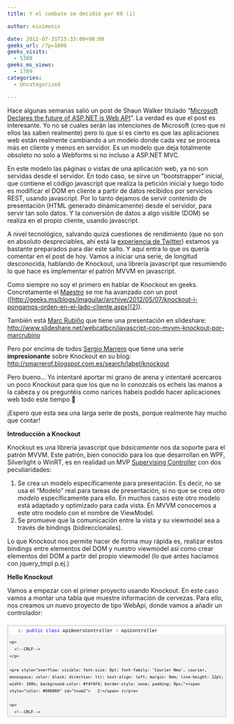 ```yaml
---
title: Y el combate se decidió por KO (i)

author: eiximenis

date: 2012-07-31T15:33:00+00:00
geeks_url: /?p=1606
geeks_visits:
  - 5308
geeks_ms_views:
  - 1789
categories:
  - Uncategorized

---
```

Hace algunas semanas salió un post de Shaun Walker titulado &ldquo;<a target="_blank" href="http://weblogs.asp.net/sbwalker/archive/2012/06/17/microsoft-declares-the-future-of-asp-net-is-web-api.aspx" rel="noopener noreferrer">Microsoft Declares the future of ASP.NET is Web API</a>&rdquo;. La verdad es que el post es interesante. Yo no sé cuales serán las intenciones de Microsoft (creo que ni ellos las saben realmente) pero lo que si es cierto es que las aplicaciones web están realmente cambiando a un modelo donde cada vez se procesa más en cliente y menos en servidor. Es un modelo que deja totalmente obsoleto no solo a Webforms si no incluso a ASP.NET MVC.

En este modelo las páginas o vistas de una aplicación web, ya no son servidas desde el servidor. En todo caso, se sirve un &ldquo;bootstrapper&rdquo; inicial, que contiene el código javascript que realiza la petición inicial y luego todo es modificar el DOM en cliente a partir de datos recibidos por servicios REST, usando javascript. Por lo tanto dejamos de servir contenido de presentación (HTML generado dinámicamente) desde el servidor, para servir tan solo datos. Y la conversión de datos a algo visible (DOM) se realiza en el propio cliente, usando javascript.

A nivel tecnológico, salvando quizá cuestiones de rendimiento (que no son en absoluto despreciables, ahí está la [experiencia de Twitter][1]) estamos ya bastante preparados para dar este salto. Y aquí entra lo que os quería comentar en el post de hoy. Vamos a iniciar una serie, de longitud desconocida, hablando de Knockout, una librería javascript que resumiendo lo que hace es implementar el patrón MVVM en javascript.

Como siempre no soy el primero en hablar de Knockout en geeks. Concretamente el <a target="_blank" href="http://twitter.com/jmaguilar" rel="noopener noreferrer">Maestro</a> se me ha avanzado con un post ([http://geeks.ms/blogs/jmaguilar/archive/2012/05/07/knockout-i-pongamos-orden-en-el-lado-cliente.aspx][2]).

También está <a target="_blank" href="http://twitter.com/Marc_Rubino" rel="noopener noreferrer">Marc Rubiño</a> que tiene una presentación en slideshare: <http://www.slideshare.net/webcatbcn/javascript-con-mvvm-knockout-por-marcrubino>&nbsp;

Pero por encima de todos <a target="_blank" href="http://twitter.com/smarrerof" rel="noopener noreferrer">Sergio Marrero</a> que tiene una serie **impresionante** sobre Knockout en su blog: <http://smarrerof.blogspot.com.es/search/label/knockout>

Pero bueno... Yo intentaré aportar mi grano de arena y intentaré acercaros un poco Knockout para que los que no lo conozcáis os echeis las manos a la cabeza y os preguntéis como narices habeis podido hacer aplicaciones web todo este tiempo 🙂

&iexcl;Espero que esta sea una larga serie de posts, porque realmente hay mucho que contar!

**Introducción a Knockout**

Knockout es una librería javascript que _básicamente_ nos da soporte para el patrón MVVM. Este patrón, bien conocido para los que desarrollan en WPF, Silverlight o WinRT, es en realidad un MVP [Supervising Controller][3] con dos peculiaridades:

  1. Se crea un modelo específicamente para presentación. Es decir, no se usa el &ldquo;Modelo&rdquo; real para tareas de presentación, si no que se crea _otro modelo_ específicamente para ello. En muchos casos este otro modelo está adaptado y optimizado para cada vista. En MVVM conocemos a este otro modelo con el nombre de ViewModel. 
  2. Se promueve que la comunicación entre la vista y su viewmodel sea a través de bindings (bidireccionales). 

Lo que Knockout nos permite hacer de forma muy rápida es, realizar estos bindings entre elementos del DOM y nuestro viewmodel así como crear elementos del DOM a partir del propio viewmodel (lo que antes hacíamos con jquery_tmpl p.ej.)

**Hello Knockout**

Vamos a empezar con el primer proyecto usando Knockout. En este caso vamos a montar una tabla que muestre información de cervezas. Para ello, nos creamos un nuevo proyecto de tipo WebApi, donde vamos a añadir un controlador:

<div style="overflow: auto; cursor: text; font-size: 8pt; font-family: 'Courier New', courier, monospace; direction: ltr; text-align: left; margin: 20px 0px 10px; line-height: 12pt; max-height: 200px; width: 97.5%; background-color: #f4f4f4; border: silver 1px solid; padding: 4px;" id="codeSnippetWrapper">
  <div style="overflow: visible; font-size: 8pt; font-family: 'Courier New', courier, monospace; color: black; direction: ltr; text-align: left; line-height: 12pt; width: 100%; background-color: #f4f4f4; border-style: none; padding: 0px;" id="codeSnippet">
    <pre style="overflow: visible; font-size: 8pt; font-family: 'Courier New', courier, monospace; color: black; direction: ltr; text-align: left; margin: 0em; line-height: 12pt; width: 100%; background-color: white; border-style: none; padding: 0px;"><span style="color: #606060" id="lnum1">   1:</span> <span style="color: #0000ff">public</span> <span style="color: #0000ff">class</span> ApiBeersController : ApiController</pre>
    
    <p>
      <!--CRLF-->
    </p>
    
    <pre style="overflow: visible; font-size: 8pt; font-family: 'Courier New', courier, monospace; color: black; direction: ltr; text-align: left; margin: 0em; line-height: 12pt; width: 100%; background-color: #f4f4f4; border-style: none; padding: 0px;"><span style="color: #606060" id="lnum2">   2:</span> {</pre>
    
    <p>
      <!--CRLF-->
    </p>
    
    <pre style="overflow: visible; font-size: 8pt; font-family: 'Courier New', courier, monospace; color: black; direction: ltr; text-align: left; margin: 0em; line-height: 12pt; width: 100%; background-color: white; border-style: none; padding: 0px;"><span style="color: #606060" id="lnum3">   3:</span>     <span style="color: #0000ff">public</span> IEnumerable&lt;Beer&gt; GetAll()</pre>
    
    <p>
      <!--CRLF-->
    </p>
    
    <pre style="overflow: visible; font-size: 8pt; font-family: 'Courier New', courier, monospace; color: black; direction: ltr; text-align: left; margin: 0em; line-height: 12pt; width: 100%; background-color: #f4f4f4; border-style: none; padding: 0px;"><span style="color: #606060" id="lnum4">   4:</span>     {</pre>
    
    <p>
      <!--CRLF-->
    </p>
    
    <pre style="overflow: visible; font-size: 8pt; font-family: 'Courier New', courier, monospace; color: black; direction: ltr; text-align: left; margin: 0em; line-height: 12pt; width: 100%; background-color: white; border-style: none; padding: 0px;"><span style="color: #606060" id="lnum5">   5:</span>         <span style="color: #0000ff">yield</span> <span style="color: #0000ff">return</span> <span style="color: #0000ff">new</span> Beer { Name = <span style="color: #006080">"Estrella Damm"</span>, Abv = 5.4M, Ibu = 21 };</pre>
    
    <p>
      <!--CRLF-->
    </p>
    
    <pre style="overflow: visible; font-size: 8pt; font-family: 'Courier New', courier, monospace; color: black; direction: ltr; text-align: left; margin: 0em; line-height: 12pt; width: 100%; background-color: #f4f4f4; border-style: none; padding: 0px;"><span style="color: #606060" id="lnum6">   6:</span>         <span style="color: #0000ff">yield</span> <span style="color: #0000ff">return</span> <span style="color: #0000ff">new</span> Beer { Name = <span style="color: #006080">"Heineken"</span>, Abv = 5.0M, Ibu = 10 };</pre>
    
    <p>
      <!--CRLF-->
    </p>
    
    <pre style="overflow: visible; font-size: 8pt; font-family: 'Courier New', courier, monospace; color: black; direction: ltr; text-align: left; margin: 0em; line-height: 12pt; width: 100%; background-color: white; border-style: none; padding: 0px;"><span style="color: #606060" id="lnum7">   7:</span>     }</pre>
    
    <p>
      <!--CRLF-->
    </p>
    
    <pre style="overflow: visible; font-size: 8pt; font-family: 'Courier New', courier, monospace; color: black; direction: ltr; text-align: left; margin: 0em; line-height: 12pt; width: 100%; background-color: #f4f4f4; border-style: none; padding: 0px;"><span style="color: #606060" id="lnum8">   8:</span> }</pre>
    
    <p>
      <!--CRLF--></div> </div> 
      
      <p>
        La clase Beer simplemente contiene las propiedades Name, Abv e Ibu.
      </p>
      
      <p>
        Si ahora abrimos una URL y navegamos a /api/apibeers deberíamos recibir un json:
      </p>
      
      <pre>[{"Name":"Estrella Damm","Abv":5.4,"Ibu":21},{"Name":"Heineken","Abv":5.0,"Ibu":10}]</pre>
      
      <blockquote>
        <p>
          <strong>Nota:</strong> Si recibes un XML en lugar de un JSON eso es debido a la cabecera Accept que envía el navegador. Una solución para ello es indicarle a WebApi que nunca devuelva resultados en XML, lo que se consigue colocando la siguiente línea en el Application_Start: <em>GlobalConfiguration.Configuration.Formatters.Remove(GlobalConfiguration.Configuration.Formatters.XmlFormatter);</em>
        </p>
      </blockquote>
      
      <p>
        &nbsp;
      </p>
      
      <blockquote>
        <p>
          Ahora vamos a incluir a Knockout en nuestra página master.
        </p>
      </blockquote>
      
      <p>
        Para ello damos de alta un nuevo bundle para incluir Knockout (en el método RegisterBundles de la clase BundleConfig):
      </p>
      
      <div style="overflow: auto; cursor: text; font-size: 8pt; font-family: 'Courier New', courier, monospace; direction: ltr; text-align: left; margin: 20px 0px 10px; line-height: 12pt; max-height: 200px; width: 97.5%; background-color: #f4f4f4; border: silver 1px solid; padding: 4px;" id="codeSnippetWrapper">
        <div style="overflow: visible; font-size: 8pt; font-family: 'Courier New', courier, monospace; color: black; direction: ltr; text-align: left; line-height: 12pt; width: 100%; background-color: #f4f4f4; border-style: none; padding: 0px;" id="codeSnippet">
          <pre style="overflow: visible; font-size: 8pt; font-family: 'Courier New', courier, monospace; color: black; direction: ltr; text-align: left; margin: 0em; line-height: 12pt; width: 100%; background-color: white; border-style: none; padding: 0px;"><span style="color: #606060" id="lnum1">   1:</span> bundles.Add(<span style="color: #0000ff">new</span> ScriptBundle(<span style="color: #006080">"~/bundles/ko"</span>).Include(</pre>
          
          <p>
            <!--CRLF-->
          </p>
          
          <pre style="overflow: visible; font-size: 8pt; font-family: 'Courier New', courier, monospace; color: black; direction: ltr; text-align: left; margin: 0em; line-height: 12pt; width: 100%; background-color: #f4f4f4; border-style: none; padding: 0px;"><span style="color: #606060" id="lnum2">   2:</span>                         <span style="color: #006080">"~/Scripts/knockout-2*"</span>));</pre>
          
          <p>
            <!--CRLF--></div> </div> 
            
            <p>
              Ok, ahora vamos a crear un controlador &ldquo;normal&rdquo; que nos devuelva la vista que debe mostrar las cervezas:
            </p>
            
            <div style="overflow: auto; cursor: text; font-size: 8pt; font-family: 'Courier New', courier, monospace; direction: ltr; text-align: left; margin: 20px 0px 10px; line-height: 12pt; max-height: 200px; width: 97.5%; background-color: #f4f4f4; border: silver 1px solid; padding: 4px;" id="codeSnippetWrapper">
              <div style="overflow: visible; font-size: 8pt; font-family: 'Courier New', courier, monospace; color: black; direction: ltr; text-align: left; line-height: 12pt; width: 100%; background-color: #f4f4f4; border-style: none; padding: 0px;" id="codeSnippet">
                <pre style="overflow: visible; font-size: 8pt; font-family: 'Courier New', courier, monospace; color: black; direction: ltr; text-align: left; margin: 0em; line-height: 12pt; width: 100%; background-color: white; border-style: none; padding: 0px;"><span style="color: #606060" id="lnum1">   1:</span> &lt;h2&gt;Index de cervezas&lt;/h2&gt;</pre>
                
                <p>
                  <!--CRLF-->
                </p>
                
                <pre style="overflow: visible; font-size: 8pt; font-family: 'Courier New', courier, monospace; color: black; direction: ltr; text-align: left; margin: 0em; line-height: 12pt; width: 100%; background-color: #f4f4f4; border-style: none; padding: 0px;"><span style="color: #606060" id="lnum2">   2:</span>&nbsp; </pre>
                
                <p>
                  <!--CRLF-->
                </p>
                
                <pre style="overflow: visible; font-size: 8pt; font-family: 'Courier New', courier, monospace; color: black; direction: ltr; text-align: left; margin: 0em; line-height: 12pt; width: 100%; background-color: white; border-style: none; padding: 0px;"><span style="color: #606060" id="lnum3">   3:</span> &lt;script type=<span style="color: #006080">"text/javascript"</span>&gt;</pre>
                
                <p>
                  <!--CRLF-->
                </p>
                
                <pre style="overflow: visible; font-size: 8pt; font-family: 'Courier New', courier, monospace; color: black; direction: ltr; text-align: left; margin: 0em; line-height: 12pt; width: 100%; background-color: #f4f4f4; border-style: none; padding: 0px;"><span style="color: #606060" id="lnum4">   4:</span>     $(document).ready(<span style="color: #0000ff">function</span> () {</pre>
                
                <p>
                  <!--CRLF-->
                </p>
                
                <pre style="overflow: visible; font-size: 8pt; font-family: 'Courier New', courier, monospace; color: black; direction: ltr; text-align: left; margin: 0em; line-height: 12pt; width: 100%; background-color: white; border-style: none; padding: 0px;"><span style="color: #606060" id="lnum5">   5:</span>         <span style="color: #0000ff">var</span> url=<span style="color: #006080">"@Url.RouteUrl("</span>DefaultApi<span style="color: #006080">", new {httproute="</span><span style="color: #006080">", controller="</span>ApiBeers<span style="color: #006080">"})"</span>;</pre>
                
                <p>
                  <!--CRLF-->
                </p>
                
                <pre style="overflow: visible; font-size: 8pt; font-family: 'Courier New', courier, monospace; color: black; direction: ltr; text-align: left; margin: 0em; line-height: 12pt; width: 100%; background-color: #f4f4f4; border-style: none; padding: 0px;"><span style="color: #606060" id="lnum6">   6:</span>         $.getJSON(url, <span style="color: #0000ff">function</span>(data) {</pre>
                
                <p>
                  <!--CRLF-->
                </p>
                
                <pre style="overflow: visible; font-size: 8pt; font-family: 'Courier New', courier, monospace; color: black; direction: ltr; text-align: left; margin: 0em; line-height: 12pt; width: 100%; background-color: white; border-style: none; padding: 0px;"><span style="color: #606060" id="lnum7">   7:</span>             ko.applyBindings({beers: data});</pre>
                
                <p>
                  <!--CRLF-->
                </p>
                
                <pre style="overflow: visible; font-size: 8pt; font-family: 'Courier New', courier, monospace; color: black; direction: ltr; text-align: left; margin: 0em; line-height: 12pt; width: 100%; background-color: #f4f4f4; border-style: none; padding: 0px;"><span style="color: #606060" id="lnum8">   8:</span>         });</pre>
                
                <p>
                  <!--CRLF-->
                </p>
                
                <pre style="overflow: visible; font-size: 8pt; font-family: 'Courier New', courier, monospace; color: black; direction: ltr; text-align: left; margin: 0em; line-height: 12pt; width: 100%; background-color: white; border-style: none; padding: 0px;"><span style="color: #606060" id="lnum9">   9:</span>     });</pre>
                
                <p>
                  <!--CRLF-->
                </p>
                
                <pre style="overflow: visible; font-size: 8pt; font-family: 'Courier New', courier, monospace; color: black; direction: ltr; text-align: left; margin: 0em; line-height: 12pt; width: 100%; background-color: #f4f4f4; border-style: none; padding: 0px;"><span style="color: #606060" id="lnum10">  10:</span> &lt;/script&gt;</pre>
                
                <p>
                  <!--CRLF-->
                </p>
                
                <pre style="overflow: visible; font-size: 8pt; font-family: 'Courier New', courier, monospace; color: black; direction: ltr; text-align: left; margin: 0em; line-height: 12pt; width: 100%; background-color: white; border-style: none; padding: 0px;"><span style="color: #606060" id="lnum11">  11:</span>&nbsp; </pre>
                
                <p>
                  <!--CRLF-->
                </p>
                
                <pre style="overflow: visible; font-size: 8pt; font-family: 'Courier New', courier, monospace; color: black; direction: ltr; text-align: left; margin: 0em; line-height: 12pt; width: 100%; background-color: #f4f4f4; border-style: none; padding: 0px;"><span style="color: #606060" id="lnum12">  12:</span>&nbsp; </pre>
                
                <p>
                  <!--CRLF-->
                </p>
                
                <pre style="overflow: visible; font-size: 8pt; font-family: 'Courier New', courier, monospace; color: black; direction: ltr; text-align: left; margin: 0em; line-height: 12pt; width: 100%; background-color: white; border-style: none; padding: 0px;"><span style="color: #606060" id="lnum13">  13:</span> &lt;div id=<span style="color: #006080">"beers"</span>&gt;</pre>
                
                <p>
                  <!--CRLF-->
                </p>
                
                <pre style="overflow: visible; font-size: 8pt; font-family: 'Courier New', courier, monospace; color: black; direction: ltr; text-align: left; margin: 0em; line-height: 12pt; width: 100%; background-color: #f4f4f4; border-style: none; padding: 0px;"><span style="color: #606060" id="lnum14">  14:</span>     &lt;table&gt;</pre>
                
                <p>
                  <!--CRLF-->
                </p>
                
                <pre style="overflow: visible; font-size: 8pt; font-family: 'Courier New', courier, monospace; color: black; direction: ltr; text-align: left; margin: 0em; line-height: 12pt; width: 100%; background-color: white; border-style: none; padding: 0px;"><span style="color: #606060" id="lnum15">  15:</span>         &lt;tbody data-bind=<span style="color: #006080">"foreach:beers"</span>&gt;</pre>
                
                <p>
                  <!--CRLF-->
                </p>
                
                <pre style="overflow: visible; font-size: 8pt; font-family: 'Courier New', courier, monospace; color: black; direction: ltr; text-align: left; margin: 0em; line-height: 12pt; width: 100%; background-color: #f4f4f4; border-style: none; padding: 0px;"><span style="color: #606060" id="lnum16">  16:</span>             &lt;tr&gt;</pre>
                
                <p>
                  <!--CRLF-->
                </p>
                
                <pre style="overflow: visible; font-size: 8pt; font-family: 'Courier New', courier, monospace; color: black; direction: ltr; text-align: left; margin: 0em; line-height: 12pt; width: 100%; background-color: white; border-style: none; padding: 0px;"><span style="color: #606060" id="lnum17">  17:</span>                 &lt;td data-bind=<span style="color: #006080">"text: Name"</span> /&gt;</pre>
                
                <p>
                  <!--CRLF-->
                </p>
                
                <pre style="overflow: visible; font-size: 8pt; font-family: 'Courier New', courier, monospace; color: black; direction: ltr; text-align: left; margin: 0em; line-height: 12pt; width: 100%; background-color: #f4f4f4; border-style: none; padding: 0px;"><span style="color: #606060" id="lnum18">  18:</span>                 &lt;td data-bind=<span style="color: #006080">"text: Abv"</span> /&gt;</pre>
                
                <p>
                  <!--CRLF-->
                </p>
                
                <pre style="overflow: visible; font-size: 8pt; font-family: 'Courier New', courier, monospace; color: black; direction: ltr; text-align: left; margin: 0em; line-height: 12pt; width: 100%; background-color: white; border-style: none; padding: 0px;"><span style="color: #606060" id="lnum19">  19:</span>                 &lt;td data-bind=<span style="color: #006080">"text: Ibu"</span> /&gt;</pre>
                
                <p>
                  <!--CRLF-->
                </p>
                
                <pre style="overflow: visible; font-size: 8pt; font-family: 'Courier New', courier, monospace; color: black; direction: ltr; text-align: left; margin: 0em; line-height: 12pt; width: 100%; background-color: #f4f4f4; border-style: none; padding: 0px;"><span style="color: #606060" id="lnum20">  20:</span>             &lt;/tr&gt;</pre>
                
                <p>
                  <!--CRLF-->
                </p>
                
                <pre style="overflow: visible; font-size: 8pt; font-family: 'Courier New', courier, monospace; color: black; direction: ltr; text-align: left; margin: 0em; line-height: 12pt; width: 100%; background-color: white; border-style: none; padding: 0px;"><span style="color: #606060" id="lnum21">  21:</span>         &lt;/tbody&gt;</pre>
                
                <p>
                  <!--CRLF-->
                </p>
                
                <pre style="overflow: visible; font-size: 8pt; font-family: 'Courier New', courier, monospace; color: black; direction: ltr; text-align: left; margin: 0em; line-height: 12pt; width: 100%; background-color: #f4f4f4; border-style: none; padding: 0px;"><span style="color: #606060" id="lnum22">  22:</span>     &lt;/table&gt;</pre>
                
                <p>
                  <!--CRLF-->
                </p>
                
                <pre style="overflow: visible; font-size: 8pt; font-family: 'Courier New', courier, monospace; color: black; direction: ltr; text-align: left; margin: 0em; line-height: 12pt; width: 100%; background-color: white; border-style: none; padding: 0px;"><span style="color: #606060" id="lnum23">  23:</span> &lt;/div&gt;</pre>
                
                <p>
                  <!--CRLF--></div> </div> 
                  
                  <p>
                    Analicemos el código:
                  </p>
                  
                  <ol>
                    <li>
                      Al cargarse la página usamos $.getJSON para obtener los datos de las cervezas
                    </li>
                    <li>
                      Una vez hemos obtenido el objeto JSON con las cervezas (recordad que era un IEnumerable<Beer> en C# y un array puro en javascript) creamos un objeto con una propiedad llamada &ldquo;beers&rdquo; cuyo contenido es precisamente este array de cervezas.
                    </li>
                    <li>
                      Llamamos al método applyBindings, para Knockout haga su magia. A applyBindings se le pasa el viewmodel a usar.
                    </li>
                  </ol>
                  
                  <p>
                    ¿Y como hace el enlace Knockout? Pues, y ahí radica su gracia, usa un atributo propio llamado <strong>data-bind</strong>. Recordad que HTML5 nos permite definir nuestros propios atributos siempre y cuando empiecen por data-. Knockout buscará los elementos que estén marcados con este atributo data-bind y realizará distintas tareas según el valor de dicho atributo y del viewmodel definido. En este primer ejemplo vemos dos usos de data-bind:
                  </p>
                  
                  <ul>
                    <li>
                      foreach: propiedad &ndash;> Itera sobre todos los elementos de la propiedad especificada. En nuestro caso usamos foreach:beers, ya que beers es el nombre de la propiedad de nuestro viewmodel que contiene el array de cervezas. Por cada elemento de la propiedad beers, knockout repetirá todos los elementos que estén <em>dentro</em> del elemento que contiene el foreach. En nuestro caso creará un <tr> por cada elemento.
                    </li>
                    <li>
                      text: propiedad &ndash;> Muestra el texto de la propiedad especificada. Como estamos dentro de un foreach muestra la propiedad especificada del elemento que se está &ldquo;renderizando&rdquo;.
                    </li>
                  </ul>
                  
                  <p>
                    El resultado de crear esta vista es, tal y como seguro que esperabais:
                  </p>
                  
                  <p>
                    <img height="186" width="296" src="/cfs-file.ashx/__key/CommunityServer.Blogs.Components.WeblogFiles/etomas/image_5F00_5674A3E7.png" alt="image" border="0" style="border-top: 0px; border-right: 0px; border-bottom: 0px; border-left: 0px; display: inline" title="image" />
                  </p>
                  
                  <p>
                    Bueno... ¿no está nada mal por un par de líneas, no? ¿A que ya os está picando la curiosidad?
                  </p>
                  
                  <p>
                    En los próximos posts iremos ampliando y viendo muchas otras cosas que Knockout nos ofrece! 😀
                  </p>

 [1]: http://engineering.twitter.com/2012/05/improving-performance-on-twittercom.html
 [2]: /blogs/jmaguilar/archive/2012/05/07/knockout-i-pongamos-orden-en-el-lado-cliente.aspx
 [3]: http://martinfowler.com/eaaDev/SupervisingPresenter.html